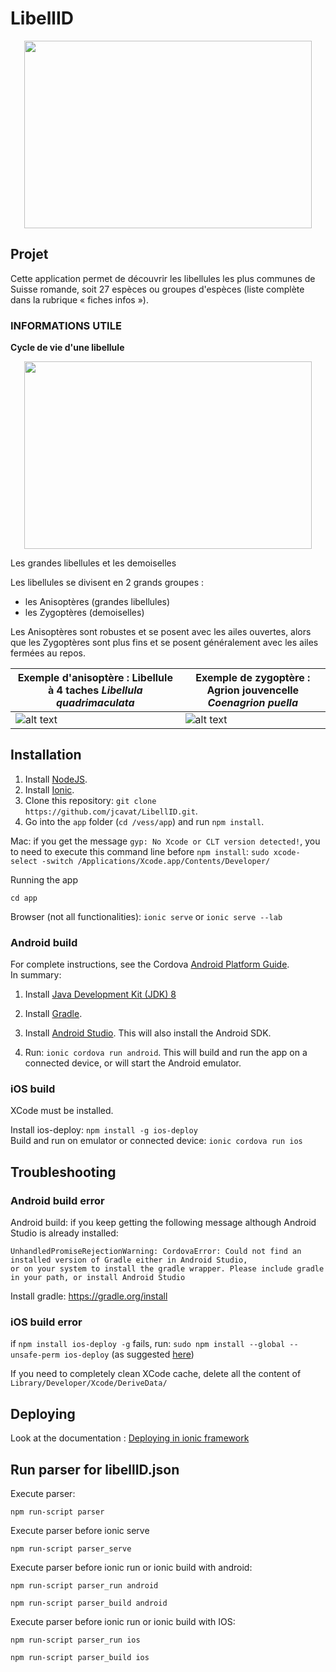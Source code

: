 # LibellID

<p align="center">
  <img width="460" height="300" src="https://github.com/jcavat/LibellID/blob/master/src/assets/img/app-logo.png">
</p>

## Projet

Cette application permet de découvrir les libellules les plus communes de Suisse romande, soit 27 espèces ou groupes d&#39;espèces (liste complète dans la rubrique « fiches infos »).



### INFORMATIONS UTILE

__Cycle de vie d'une libellule__

<p align="center">
  <img width="460" height="300" src="https://github.com/jcavat/LibellID/raw/master/src/assets/img/about1.png">
</p>

Les grandes libellules et les demoiselles

Les libellules se divisent en 2 grands groupes :

- les Anisoptères (grandes libellules)
- les Zygoptères (demoiselles)

Les Anisoptères sont robustes et se posent avec les ailes ouvertes, alors que les Zygoptères sont plus fins et se posent généralement avec les ailes fermées au repos.

| Exemple d&#39;anisoptère : Libellule à 4 taches _Libellula quadrimaculata_ | Exemple de zygoptère : Agrion jouvencelle _Coenagrion puella_ |
| --- | --- |
| ![alt text](https://github.com/jcavat/LibellID/raw/master/src/assets/img/about2.png) | ![alt text](https://github.com/jcavat/LibellID/raw/master/src/assets/img/about3.jpg) |

## Installation

1. Install [NodeJS](https://nodejs.org/en/).
2. Install [Ionic](https://ionicframework.com/getting-started#cli).
3. Clone this repository: `git clone https://github.com/jcavat/LibellID.git`.
4. Go into the `app` folder (`cd /vess/app`) and run `npm install`.

Mac: if you get the message `gyp: No Xcode or CLT version detected!`, you to need to execute this command line before `npm install`:
`sudo xcode-select -switch /Applications/Xcode.app/Contents/Developer/`

Running the app

`cd app`
  
Browser (not all functionalities): `ionic serve` or `ionic serve --lab`

### Android build

For complete instructions, see the Cordova [Android Platform Guide](https://cordova.apache.org/docs/en/8.x/guide/platforms/android/).  
In summary:

1. Install [Java Development Kit (JDK) 8](http://www.oracle.com/technetwork/java/javase/downloads/jdk8-downloads-2133151.html)

2. Install [Gradle](https://gradle.org/install).
3. Install [Android Studio](https://developer.android.com/studio/). This will also install the Android SDK.
4. Run: `ionic cordova run android`. This will build and run the app on a connected device, or will start the Android emulator.

### iOS build

XCode must be installed.

Install ios-deploy: `npm install -g ios-deploy`  
Build and run on emulator or connected device: `ionic cordova run ios`

## Troubleshooting

### Android build error

Android build: if you keep getting the following message although Android Studio is already installed:

```
UnhandledPromiseRejectionWarning: CordovaError: Could not find an installed version of Gradle either in Android Studio,
or on your system to install the gradle wrapper. Please include gradle
in your path, or install Android Studio
```

Install gradle: https://gradle.org/install

### iOS build error

if `npm install ios-deploy -g` fails, run: `sudo npm install --global --unsafe-perm ios-deploy` (as suggested [here](https://github.com/ios-control/ios-deploy/issues/109#issuecomment-92589783))

If you need to completely clean XCode cache, delete all the content of `Library/Developer/Xcode/DeriveData/`

## Deploying

Look at the documentation : [Deploying in ionic framework](https://ionicframework.com/docs/intro/deploying/)

## Run parser for libellID.json

Execute parser:

`npm run-script parser`

Execute parser before ionic serve

`npm run-script parser_serve`

Execute parser before ionic run or ionic build with android:

`npm run-script parser_run android`

`npm run-script parser_build android`

Execute parser before ionic run or ionic build with IOS:

`npm run-script parser_run ios`

`npm run-script parser_build ios`
